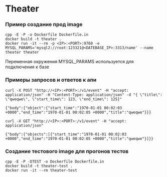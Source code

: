 # Theater

### Пример создание прод image

```
cpp -E -P -o Dockerfile Dockerfile.in
docker build -t theater .
docker run -it --rm -p <IP>:<PORT>:9760 -e MYSQL_PARAMS='mysql2://root:123321@<DATEBASE_IP>:3313/name' --name theater theater
```

Переменная окружения MYSQL_PARAMS используется для подключения к базе

### Примеры запросов и ответов к апи

```
curl -X POST "http://<IP>:<PORT>:/v1/event" -H "accept: application/json" -H "Content-Type: application/json" -d "{ \"title\": \"qweqwe\", \"start_time\": 123, \"end_time\": 125}"

{"body":{"object":{"start_time":"1970-01-01 00:02:03 +0000","end_time":"1970-01-01 00:02:05 +0000","title":"qweqwe"}}}

curl -X GET "http://<IP>:<PORT>:/v1/event" -H "accept: application/json"

{"body":{"objects":[{"start_time":"1970-01-01 00:02:03 +0000","end_time":"1970-01-01 00:02:05 +0000","title":"qweqwe"}]}}
```

### Создание тестового image для прогонов тестов

```
cpp -E -P -DTEST -o Dockerfile Dockerfile.in
docker build -t theater-test .
docker run -it --rm theater-test
```
